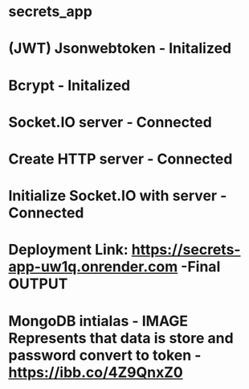 # secrets_app
# (JWT) Jsonwebtoken - Initalized
# Bcrypt - Initalized
# Socket.IO server - Connected
# Create HTTP server - Connected
# Initialize Socket.IO with server - Connected
# Deployment Link: https://secrets-app-uw1q.onrender.com -Final OUTPUT
# MongoDB intialas - IMAGE Represents that data is store and password convert to token - https://ibb.co/4Z9QnxZ0
